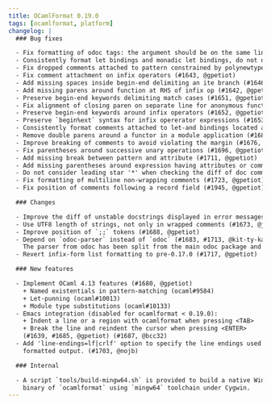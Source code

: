 ```yaml
---
title: OCamlFormat 0.19.0
tags: [ocamlformat, platform]
changelog: |
  ### Bug fixes

  - Fix formatting of odoc tags: the argument should be on the same line, indent description that wraps (#1634, #1635, @gpetiot)
  - Consistently format let bindings and monadic let bindings, do not drop comments before monadic bindings (#1636, @gpetiot)
  - Fix dropped comments attached to pattern constrained by polynewtype (#1645, @gpetiot)
  - Fix comment attachment on infix operators (#1643, @gpetiot)
  - Add missing spaces inside begin-end delimiting an ite branch (#1646, @gpetiot)
  - Add missing parens around function at RHS of infix op (#1642, @gpetiot)
  - Preserve begin-end keywords delimiting match cases (#1651, @gpetiot)
  - Fix alignment of closing paren on separate line for anonymous functions (#1649, @gpetiot)
  - Preserve begin-end keywords around infix operators (#1652, @gpetiot)
  - Preserve `begin%ext` syntax for infix opererator expressions (#1653, @gpetiot)
  - Consistently format comments attached to let-and bindings located at toplevel (#1663, @gpetiot)
  - Remove double parens around a functor in a module application (#1681, @gpetiot)
  - Improve breaking of comments to avoid violating the margin (#1676, @jberdine)
  - Fix parentheses around successive unary operations (#1696, @gpetiot)
  - Add missing break between pattern and attribute (#1711, @gpetiot)
  - Add missing parentheses around expression having attributes or comments inside a shorthand let-open clause (#1708, @gpetiot)
  - Do not consider leading star '*' when checking the diff of doc comments (#1712, @hhugo)
  - Fix formatting of multiline non-wrapping comments (#1723, @gpetiot)
  - Fix position of comments following a record field (#1945, @gpetiot)

  ### Changes

  - Improve the diff of unstable docstrings displayed in error messages (#1654, @gpetiot)
  - Use UTF8 length of strings, not only in wrapped comments (#1673, @jberdine)
  - Improve position of `;;` tokens (#1688, @gpetiot)
  - Depend on `odoc-parser` instead of `odoc` (#1683, #1713, @kit-ty-kate, @jonludlam, @julow).
    The parser from odoc has been split from the main odoc package and put into its own package, `odoc-parser`.
  - Revert infix-form list formatting to pre-0.17.0 (#1717, @gpetiot)

  ### New features

  - Implement OCaml 4.13 features (#1680, @gpetiot)
    + Named existentials in pattern-matching (ocaml#9584)
    + Let-punning (ocaml#10013)
    + Module type substitutions (ocaml#10133)
  - Emacs integration (disabled for ocamlformat < 0.19.0):
    + Indent a line or a region with ocamlformat when pressing <TAB>
    + Break the line and reindent the cursor when pressing <ENTER>
    (#1639, #1685, @gpetiot) (#1687, @bcc32)
  - Add 'line-endings=lf|crlf' option to specify the line endings used in the
    formatted output. (#1703, @nojb)

  ### Internal

  - A script `tools/build-mingw64.sh` is provided to build a native Windows
    binary of `ocamlformat` using `mingw64` toolchain under Cygwin.
---
```

